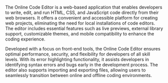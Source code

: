 The Online Code Editor is a web-based application that enables developers to write, edit, and run HTML, CSS, and JavaScript code directly from their web browsers. It offers a convenient and accessible platform for creating web projects, eliminating the need for local installations of code editors. The editor includes essential features such as live previews, external library support, customizable themes, and mobile compatibility to enhance the coding experience.

Developed with a focus on front-end tools, the Online Code Editor ensures optimal performance, security, and flexibility for developers of all skill levels. With its error highlighting functionality, it assists developers in identifying syntax errors and bugs early in the development process. The editor also supports importing and exporting files, allowing users to seamlessly transition between online and offline coding environments.

